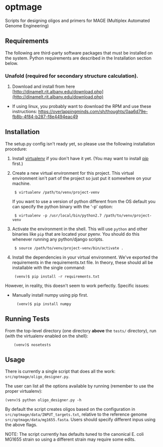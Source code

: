 optmage
=======

Scripts for designing oligos and primers for MAGE (Multiplex Automated Genome Engineering)

## Requirements

The following are third-party software packages that must be installed on the system. Python requirements are described in the Installation section below.

### Unafold (required for secondary structure calculation).

1. Download and install from here
   [http://dinamelt.rit.albany.edu/download.php](http://dinamelt.rit.albany.edu/download.php)

* If using linux, you probably want to download the RPM and use these instructions:
<https://overlappingminds.com/sh/thoughts/0aa6d79e-fb8b-4f84-b287-f8e4494eac49>


## Installation

The setup.py config isn't ready yet, so please use the following installation procedure:

1. Install [virtualenv](http://www.virtualenv.org/en/latest/index.html) if you don't have it yet. (You may want to install [pip](http://pypi.python.org/pypi/pip/) first.)

2. Create a new virtual environment for this project. This virtual environment isn't part of the project so just put it somewhere on your machine.

        $ virtualenv /path/to/venv/project-venv

    If you want to use a version of python different from the OS default you can specify the python binary with the '-p' option:

        $ virtualenv -p /usr/local/bin/python2.7 /path/to/venv/project-venv

3. Activate the environment in the shell. This will use `python` and other binaries like `pip` that are located your pyenv. You should do this whenever running any python/django scripts.

        $ source /path/to/venv/project-venv/bin/activate .

4. Install the dependencies in your virtual environment. We've exported the requirements in the requirements.txt file. In theory, these should all be installable with the single command:

        (venv)$ pip install -r requirements.txt

However, in reality, this doesn't seem to work perfectly. Specific issues:

* Manually install numpy using pip first.

        (venv)$ pip install numpy

## Running Tests

From the top-level directory (one directory **above** the `tests/` directory), run (with the virtualenv enabled on the shell):

        (venv)$ nosetests


## Usage

There is currently a single script that does all the work: `src/optmage/oligo_designer.py`.

The user can list all the options available by running (remember to use the proper virtualenv):

    (venv)$ python oligo_designer.py -h

By default the script creates oligos based on the configuration in `src/optmage/data/INPUT_targets.txt`, relative to the reference genome `src/optmage/data/mg1655.fasta`. Users should specify different inpus using the above flags.

NOTE: The script currently has defaults tuned to the canonical E. coli MG1655 strain so using a different strain may require some edits.
